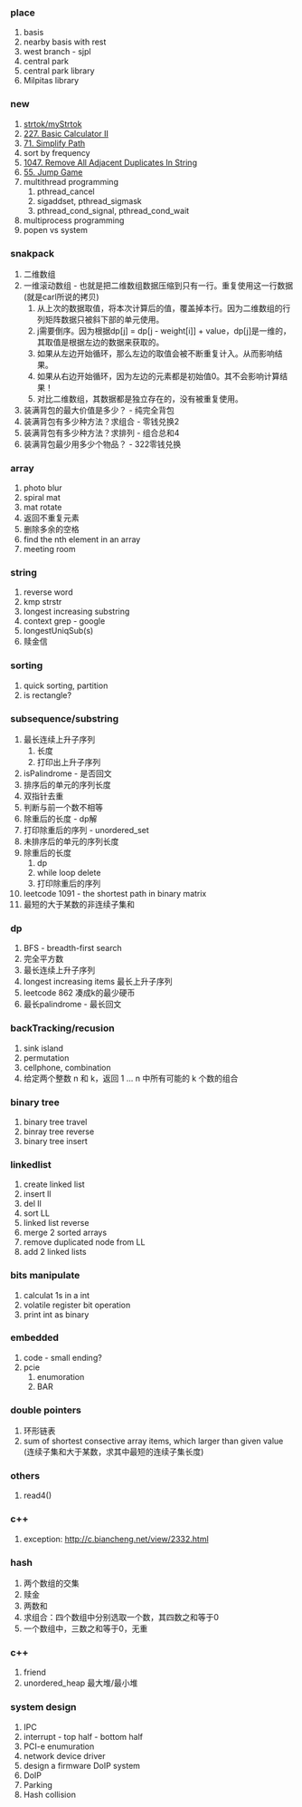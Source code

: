 ### place

1. basis
2. nearby basis with rest
3. west branch - sjpl
4. central park
5. central park library
6. Milpitas library

### new

1. [strtok/myStrtok](code_lib/chapter_1_String/1_12_strtok.cpp)
2. [227. Basic Calculator II](code_lib/basicCal.c)
3. [71. Simplify Path](https://leetcode.com/problems/simplify-path/)
4. sort by frequency
5. [1047. Remove All Adjacent Duplicates In String](https://leetcode.com/problems/remove-all-adjacent-duplicates-in-string/)
6. [55. Jump Game](https://leetcode.com/problems/jump-game/)
7. multithread programming
   1. pthread_cancel
   2. sigaddset, pthread_sigmask
   3. pthread_cond_signal, pthread_cond_wait
8. multiprocess programming
9. popen vs system

### snakpack

1. 二维数组
2. 一维滚动数组 - 也就是把二维数组数据压缩到只有一行。重复使用这一行数据(就是carl所说的拷贝)
   1. 从上次的数据取值，将本次计算后的值，覆盖掉本行。因为二维数组的行列矩阵数据只被斜下部的单元使用。
   2. j需要倒序。因为根据dp[j] = dp[j - weight[i]] + value，dp[j]是一维的，其取值是根据左边的数据来获取的。
   3. 如果从左边开始循环，那么左边的取值会被不断重复计入。从而影响结果。
   4. 如果从右边开始循环，因为左边的元素都是初始值0。其不会影响计算结果！
   5. 对比二维数组，其数据都是独立存在的，没有被重复使用。
3. 装满背包的最大价值是多少？    - 纯完全背包
4. 装满背包有多少种方法？求组合  - 零钱兑换2
5. 装满背包有多少种方法？求排列  - 组合总和4
6. 装满背包最少用多少个物品？    - 322零钱兑换

### array

1. photo blur
2. spiral mat
3. mat rotate
4. 返回不重复元素
5. 删除多余的空格
6. find the nth element in an array
7. meeting room

### string

1. reverse word
2. kmp strstr
3. longest increasing substring
4. context grep - google
5. longestUniqSub(s)
6. 赎金信

### sorting

1. quick sorting, partition
2. is rectangle?

### subsequence/substring

1. 最长连续上升子序列
   1. 长度
   2. 打印出上升子序列
2. isPalindrome - 是否回文
3. 排序后的单元的序列长度
4. 双指针去重
5. 判断与前一个数不相等
6. 除重后的长度 - dp解
7. 打印除重后的序列 - unordered_set
8. 未排序后的单元的序列长度
9.  除重后的长度
    1.  dp
    2.  while loop delete
    3.  打印除重后的序列
10. leetcode 1091 - the shortest path in binary matrix
11. 最短的大于某数的非连续子集和

### dp

1) BFS - breadth-first search
2) 完全平方数
3) 最长连续上升子序列
4) longest increasing items 最长上升子序列
5) leetcode 862 凑成k的最少硬币
6) 最长palindrome - 最长回文

### backTracking/recusion

1) sink island
2) permutation
3) cellphone, combination
4) 给定两个整数 n 和 k，返回 1 ... n 中所有可能的 k 个数的组合

### binary tree

1. binary tree travel
2. binray tree reverse
3. binary tree insert

### linkedlist

1. create linked list
2. insert ll
3. del ll
4. sort LL
5. linked list reverse
6. merge 2 sorted arrays
7. remove duplicated node from LL
8. add 2 linked lists

### bits manipulate

1. calculat 1s in a int
2. volatile register bit operation
3. print int as binary

### embedded

1. code - small ending?
2. pcie
   1. enumoration
   2. BAR

### double pointers

1. 环形链表
2. sum of shortest consective array items, which larger than given value (连续子集和大于某数，求其中最短的连续子集长度)

### others

1. read4()

### c++

1. exception: http://c.biancheng.net/view/2332.html

### hash

1. 两个数组的交集
2. 赎金
3. 两数和
4. 求组合：四个数组中分别选取一个数，其四数之和等于0
5. 一个数组中，三数之和等于0，无重

### c++

1. friend
2. unordered_heap 最大堆/最小堆

### system design

1. IPC
2. interrupt - top half - bottom half
3. PCI-e enumuration
4. network device driver
5. design a firmware DoIP system
6. DoIP
7. Parking
8. Hash collision
